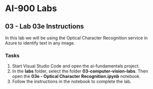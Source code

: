 # AI-900 Labs
## 03 - Lab 03e Instructions
In this lab we will be using the Optical Character Recognition service in Azure to identify text in any image.

### Tasks
1.	Start Visual Studio Code and open the ai-fundamentals project.
2.  In the **labs** folder, select the folder **03-computer-vision-labs**. Then open the **03e - Optical Character Recognition.ipynb** notebook.
3.  Follow the instructions in the notebook to complete the lab.
